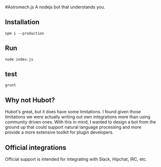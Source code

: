 #Astromech.js
A nodejs bot that understands you.

## Installation

`npm i --production`

## Run

`node index.js`

## test

`grunt`

## Why not Hubot?
Hubot's great, but it does have some limitations.  I found given those limitations we were actually writing out own integrations more than using community driven ones.  With this in mind, I wanted to design a bot from the ground up that could support natural language processing and more provide a more extensive toolkit for plugin developers.

## Official integrations
Official support is intended for integrating with Slack, Hipchat, IRC, etc.  
